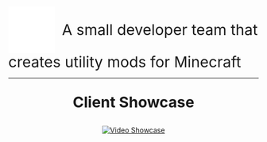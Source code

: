 <p align="left">
  <img src="https://raw.githubusercontent.com/novax-client/.github/refs/heads/main/logo.png" alt="Nova Logo" style="vertical-align: middle;"/>
  <span style="font-size: 30px; vertical-align: middle; margin-left: 10px;">
    A small developer team that creates utility mods for Minecraft
  </span>
</p>

---

### <p align="center" style="font-size: 30px;">Client Showcase</p>

<p align="center">
  <a href="https://www.youtube.com/watch?v=TW8dnolfb7E">
    <img src="https://img.youtube.com/vi/TW8dnolfb7E/0.jpg" alt="Video Showcase" />
  </a>
</p>
